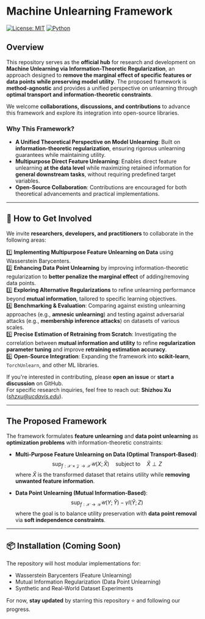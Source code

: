 # Machine Unlearning Framework

[![License: MIT](https://img.shields.io/badge/License-MIT-green.svg)](https://opensource.org/licenses/MIT)
[![Python](https://img.shields.io/badge/Python-3.8%2B-blue.svg)](https://www.python.org/)

## Overview

This repository serves as the **official hub** for research and development on **Machine Unlearning via Information-Theoretic Regularization**, an approach designed to **remove the marginal effect of specific features or data points while preserving model utility**. The proposed framework is **method-agnostic** and provides a unified perspective on unlearning through **optimal transport and information-theoretic constraints**.

We welcome **collaborations, discussions, and contributions** to advance this framework and explore its integration into open-source libraries.

### Why This Framework?
- **A Unified Theoretical Perspective on Model Unlearning**: Built on **information-theoretic regularization**, ensuring rigorous unlearning guarantees while maintaining utility.
- **Multipurpose Direct Feature Unlearning**: Enables direct feature unlearning **at the data level** while maximizing retained information for **general downstream tasks**, without requiring predefined target variables.
- **Open-Source Collaboration**: Contributions are encouraged for both theoretical advancements and practical implementations.

---

## 🤝 How to Get Involved

We invite **researchers, developers, and practitioners** to collaborate in the following areas:  

1️⃣ **Implementing Multipurpose Feature Unlearning on Data** using Wasserstein Barycenters.  
2️⃣ **Enhancing Data Point Unlearning** by improving information-theoretic regularization to **better penalize the marginal effect** of adding/removing data points.  
3️⃣ **Exploring Alternative Regularizations** to refine unlearning performance beyond **mutual information**, tailored to specific learning objectives.  
4️⃣ **Benchmarking & Evaluation**: Comparing against existing unlearning approaches (e.g., **amnesic unlearning**) and testing against adversarial attacks (e.g., **membership inference attacks**) on datasets of various scales.  
5️⃣ **Precise Estimation of Retraining from Scratch**: Investigating the correlation between **mutual information and utility** to refine **regularization parameter tuning** and improve **retraining estimation accuracy**.  
6️⃣ **Open-Source Integration**: Expanding the framework into **scikit-learn**, `TorchUnlearn`, and other ML libraries.  

If you're interested in contributing, please **open an issue** or **start a discussion** on GitHub.  
For specific research inquiries, feel free to reach out: **Shizhou Xu** (*shzxu@ucdavis.edu*).

---

## The Proposed Framework

The framework formulates **feature unlearning** and **data point unlearning** as **optimization problems** with information-theoretic constraints:

- **Multi-Purpose Feature Unlearning on Data (Optimal Transport-Based)**:
  $$
  \sup_{f: \mathcal{X} \times \mathcal{Z} \rightarrow \mathcal{X}} \mathcal{U}(X; \hat{X}) \quad \text{subject to} \quad \hat{X} \perp Z
  $$
  where $\hat{X}$ is the transformed dataset that retains utility while **removing unwanted feature information**.

- **Data Point Unlearning (Mutual Information-Based)**:
  $$
  \sup_{f: \mathcal{X} \rightarrow \mathcal{Y}} \mathcal{U}(Y; \hat{Y}) - \gamma I(\hat{Y}; Z)
  $$
  where the goal is to balance utility preservation with **data point removal** via **soft independence constraints**.

---

## 📦 Installation (Coming Soon)

The repository will host modular implementations for:
- Wasserstein Barycenters (Feature Unlearning)
- Mutual Information Regularization (Data Point Unlearning)
- Synthetic and Real-World Dataset Experiments

For now, **stay updated** by starring this repository ⭐ and following our progress.
